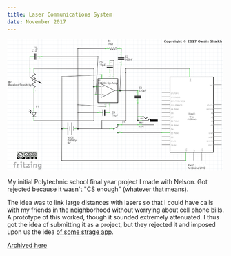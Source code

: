 ```yaml
---
title: Laser Communications System
date: November 2017
---
```


![Laser communications](assets/images/lasercommrecv.png "Laser communications")

My initial Polytechnic school final year project I made with Nelson. Got rejected because it wasn't "CS enough" (whatever that means).

The idea was to link large distances with lasers so that I could have calls with my friends in the neighborhood without worrying about
cell phone bills. A prototype of this worked, though it sounded extremely attenuated. I thus got the idea of submitting it as a
project, but they rejected it and imposed upon us the idea [of some strage app](https://gitlab.com/ThomasCat/gogreencampus).

[Archived here](https://gitlab.com/ThomasCat/laser-communications-system)
